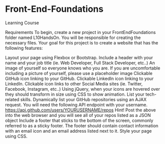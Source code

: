 # Front-End-Foundations
Learning Course

Requirements
To begin, create a new project in your FrontEndFoundations folder named L10HandsOn. You will be responsible for creating the necessary files. Your goal for this project is to create a website that has the following features:

Layout your page using Flexbox or Bootstrap.
Include a header with your name and your job title (ie. Web Developer, Full Stack Developer, etc..)
An image of yourself so everyone knows who you are.
If you are uncomfortable including a picture of yourself, please use a placeholder image
Clickable GitHub icon linking to your GitHub.
Clickable LinkedIn icon linking to your LinkedIn.
Clickable icon links to other Social Media sites (ie. Twitter, Facebook, Instagram, etc..)
Using jQuery, when your icons are hovered over they should transform in size using CSS to show animation.
List your tech-related skills.
Dynamically list your GitHub repositories using an AJAX request.
You will need the following API endpoint with your username. https://api.github.com/users/YOURUSERNAME/repos
Hint! Post the above into the web browser and you will see all of your repos listed as a JSON object
Include a footer that sticks to the bottom of the screen, commonly referred to as a sticky footer.
The footer should contain contact information with an email icon and an email address listed next to it.
Style your page using CSS.
